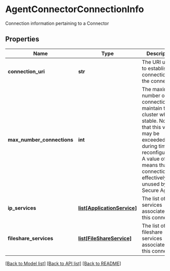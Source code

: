 # AgentConnectorConnectionInfo

Connection information pertaining to a Connector
## Properties
Name | Type | Description | Notes
------------ | ------------- | ------------- | -------------
**connection_uri** | **str** | The URI used to establish a connection to the connector. | [optional] 
**max_number_connections** | **int** | The maximum number of connections to maintain to the cluster when stable. Note that this value may be exceeded during times of reconfiguration. A value of zero means that the connection is effectively unused by this Secure Agent.  | [optional] [default to 16]
**ip_services** | [**list[ApplicationService]**](ApplicationService.md) | The list of ip services associated with this connection | [optional] 
**fileshare_services** | [**list[FileShareService]**](FileShareService.md) | The list of fileshare services associated with this connection | [optional] 

[[Back to Model list]](../README.md#documentation-for-models) [[Back to API list]](../README.md#documentation-for-api-endpoints) [[Back to README]](../README.md)


